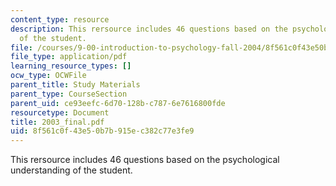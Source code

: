 ```yaml
---
content_type: resource
description: This rersource includes 46 questions based on the psychological understanding
  of the student.
file: /courses/9-00-introduction-to-psychology-fall-2004/8f561c0f43e50b7b915ec382c77e3fe9_2003_final.pdf
file_type: application/pdf
learning_resource_types: []
ocw_type: OCWFile
parent_title: Study Materials
parent_type: CourseSection
parent_uid: ce93eefc-6d70-128b-c787-6e7616800fde
resourcetype: Document
title: 2003_final.pdf
uid: 8f561c0f-43e5-0b7b-915e-c382c77e3fe9
---
```

This rersource includes 46 questions based on the psychological understanding of the student.